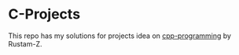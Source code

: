 # C-Projects

This repo has my solutions for projects idea on [cpp-programming](https://github.com/Rustam-Z/cpp-programming.git) by Rustam-Z.

